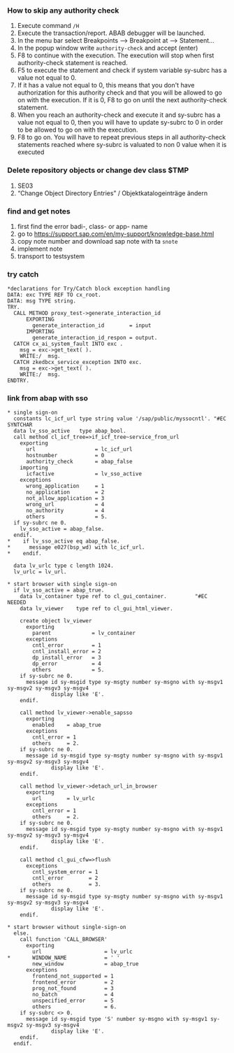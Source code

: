 
### How to skip any authority check

1. Execute command `/H`
2. Execute the transaction/report. ABAB debugger will be launched.
3. In the menu bar select Breakpoints --> Breakpoint at --> Statement...
4. In the popup window write `authority-check` and accept (enter)
5. F8 to continue with the execution. The execution will stop when first authority-check statement is reached.
6. F5 to execute the statement and check if system variable sy-subrc has a value not equal to 0.
7. If it has a value not equal to 0, this means that you don't have authorization for this authority check and that you will be allowed to go on with the execution. If it is 0, F8 to go on until the next authority-check statement.
8. When you reach an authority-check and execute it and sy-subrc has a  value not equal to 0, then you will have to update sy-subrc to 0 in order to be allowed to go on with the execution.
9. F8 to go on. You will have to repeat previous steps in all authority-check statements reached where sy-subrc is valuated to non 0 value when it is executed

### Delete repository objects or change dev class $TMP

1. SE03
2.  “Change Object Directory Entries” / Objektkatalogeinträge ändern 

### find and get notes
1. first find the error badi-, class- or app- name
2. go to https://support.sap.com/en/my-support/knowledge-base.html
3. copy note number and download sap note with ta `snote`
4. implement note
5. transport to testsystem

### try catch
```ABAP
*declarations for Try/Catch block exception handling
DATA: exc TYPE REF TO cx_root.
DATA: msg TYPE string.
TRY.
  CALL METHOD proxy_test->generate_interaction_id
      EXPORTING
        generate_interaction_id        = input
      IMPORTING
        generate_interaction_id_respon = output.
  CATCH cx_ai_system_fault INTO exc .
    msg = exc->get_text( ).
    WRITE:/  msg.
  CATCH zkedbcx_service_exception INTO exc.
    msg = exc->get_text( ).
    WRITE:/  msg.
ENDTRY.
```
### link from abap with sso

```ABAP
* single sign-on
  constants lc_icf_url type string value '/sap/public/myssocntl'. "#EC SYNTCHAR
  data lv_sso_active   type abap_bool.
  call method cl_icf_tree=>if_icf_tree~service_from_url
    exporting
      url                   = lc_icf_url
      hostnumber            = 0
      authority_check       = abap_false
    importing
      icfactive             = lv_sso_active
    exceptions
      wrong_application     = 1
      no_application        = 2
      not_allow_application = 3
      wrong_url             = 4
      no_authority          = 4
      others                = 5.
  if sy-subrc ne 0.
    lv_sso_active = abap_false.
  endif.
*    if lv_sso_active eq abap_false.
*      message e027(bsp_wd) with lc_icf_url.
*    endif.

  data lv_urlc type c length 1024.
  lv_urlc = lv_url.

* start browser with single sign-on
  if lv_sso_active = abap_true.
    data lv_container type ref to cl_gui_container.         "#EC NEEDED
    data lv_viewer    type ref to cl_gui_html_viewer.

    create object lv_viewer
      exporting
        parent             = lv_container
      exceptions
        cntl_error         = 1
        cntl_install_error = 2
        dp_install_error   = 3
        dp_error           = 4
        others             = 5.
    if sy-subrc ne 0.
      message id sy-msgid type sy-msgty number sy-msgno with sy-msgv1 sy-msgv2 sy-msgv3 sy-msgv4
              display like 'E'.
    endif.

    call method lv_viewer->enable_sapsso
      exporting
        enabled    = abap_true
      exceptions
        cntl_error = 1
        others     = 2.
    if sy-subrc ne 0.
      message id sy-msgid type sy-msgty number sy-msgno with sy-msgv1 sy-msgv2 sy-msgv3 sy-msgv4
              display like 'E'.
    endif.

    call method lv_viewer->detach_url_in_browser
      exporting
        url        = lv_urlc
      exceptions
        cntl_error = 1
        others     = 2.
    if sy-subrc ne 0.
      message id sy-msgid type sy-msgty number sy-msgno with sy-msgv1 sy-msgv2 sy-msgv3 sy-msgv4
              display like 'E'.
    endif.

    call method cl_gui_cfw=>flush
      exceptions
        cntl_system_error = 1
        cntl_error        = 2
        others            = 3.
    if sy-subrc ne 0.
      message id sy-msgid type sy-msgty number sy-msgno with sy-msgv1 sy-msgv2 sy-msgv3 sy-msgv4
              display like 'E'.
    endif.

* start browser without single-sign-on
  else.
    call function 'CALL_BROWSER'
      exporting
        url                    = lv_urlc
*       WINDOW_NAME            = ' '
        new_window             = abap_true
      exceptions
        frontend_not_supported = 1
        frontend_error         = 2
        prog_not_found         = 3
        no_batch               = 4
        unspecified_error      = 5
        others                 = 6.
    if sy-subrc <> 0.
      message id sy-msgid type 'S' number sy-msgno with sy-msgv1 sy-msgv2 sy-msgv3 sy-msgv4
              display like 'E'.
    endif.
  endif.
```
